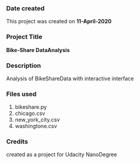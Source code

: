 ### Date created
This project was created on **11-April-2020**

### Project Title
**Bike-Share DataAnalysis**

### Description
Analysis of BikeShareData with interactive interface


### Files used
1. bikeshare.py
2. chicago.csv
3. new_york_city.csv
4. washingtone.csv

### Credits
created as a project for Udacity NanoDegree
